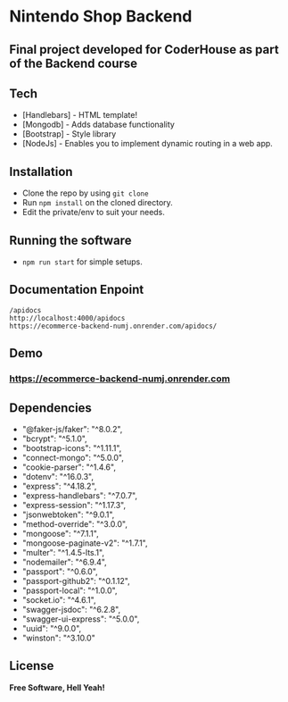 # Nintendo Shop Backend

## Final project developed for CoderHouse as part of the Backend course

## Tech

- [Handlebars] - HTML template!
- [Mongodb] - Adds database functionality
- [Bootstrap] - Style library
- [NodeJs] - Enables you to implement dynamic routing in a web app.

## Installation

- Clone the repo by using `git clone`
- Run `npm install` on the cloned directory.
- Edit the private/env to suit your needs.

## Running the software

- `npm run start` for simple setups.

## Documentation Enpoint

```
/apidocs
http://localhost:4000/apidocs
https://ecommerce-backend-numj.onrender.com/apidocs/
```

## Demo

### https://ecommerce-backend-numj.onrender.com

## Dependencies

- "@faker-js/faker": "^8.0.2",
- "bcrypt": "^5.1.0",
- "bootstrap-icons": "^1.11.1",
- "connect-mongo": "^5.0.0",
- "cookie-parser": "^1.4.6",
- "dotenv": "^16.0.3",
- "express": "^4.18.2",
- "express-handlebars": "^7.0.7",
- "express-session": "^1.17.3",
- "jsonwebtoken": "^9.0.1",
- "method-override": "^3.0.0",
- "mongoose": "^7.1.1",
- "mongoose-paginate-v2": "^1.7.1",
- "multer": "^1.4.5-lts.1",
- "nodemailer": "^6.9.4",
- "passport": "^0.6.0",
- "passport-github2": "^0.1.12",
- "passport-local": "^1.0.0",
- "socket.io": "^4.6.1",
- "swagger-jsdoc": "^6.2.8",
- "swagger-ui-express": "^5.0.0",
- "uuid": "^9.0.0",
- "winston": "^3.10.0"

## License

**Free Software, Hell Yeah!**
